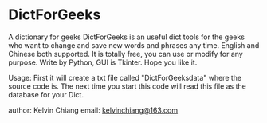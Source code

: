 DictForGeeks
============

A dictionary for geeks
DictForGeeks is an useful dict tools for the geeks who want to change and save new words and phrases any time.
English and Chinese both supported.
It is totally free, you can use or modify for any purpose.
Write by Python, GUI is Tkinter. 
Hope you like it.

Usage:
    First it will create a txt file called "DictForGeeksdata" where the source code is.
    The next time you start this code will read this file as the database for your Dict.
    
author: Kelvin Chiang
email: kelvinchiang@163.com
